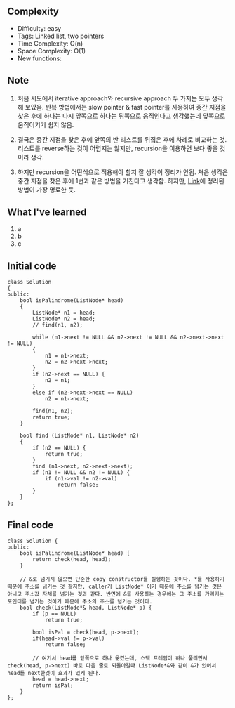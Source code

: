 ## Complexity
* Difficulty: easy
* Tags: Linked list, two pointers
* Time Complexity: O(n)
* Space Complexity: O(1)
* New functions:

## Note
1. 처음 시도에서 iterative approach와 recursive approach 두 가지는 모두 생각해 보았음. 반복 방법에서는 slow pointer & fast pointer를 사용하여 중간 지점을 찾은 후에 하나는 다시 앞쪽으로 하나는 뒤쪽으로 움직인다고 생각했는데 앞쪽으로 움직이기기 쉽지 않음.

2. 결국은 중간 지점을 찾은 후에 앞쪽의 반 리스트를 뒤집은 후에 차례로 비교하는 것. 리스트를 reverse하는 것이 어렵지는 않지만, recursion을 이용하면 보다 좋을 것이라 생각.

3. 하지만 recursion을 어떤식으로 적용해야 할지 잘 생각이 정리가 안됨. 처음 생각은 중간 지점을 찾은 후에 1번과 같은 방법을 거친다고 생각함. 하지만, [Link](https://discuss.leetcode.com/topic/27605/my-easy-understand-c-solution/11)에 정리된 방법이 가장 명료한 듯.

## What I've learned
1. a
2. b
3. c

## Initial code
```
class Solution
{
public:
    bool isPalindrome(ListNode* head)
    {
        ListNode* n1 = head;
        ListNode* n2 = head;
        // find(n1, n2);

        while (n1->next != NULL && n2->next != NULL && n2->next->next != NULL)
        {
            n1 = n1->next;
            n2 = n2->next->next;
        }
        if (n2->next == NULL) {
            n2 = n1;
        }
        else if (n2->next->next == NULL)
            n2 = n1->next;            

        find(n1, n2);
        return true;
    }

    bool find (ListNode* n1, ListNode* n2)
    {
        if (n2 == NULL) {
            return true;
        }
        find (n1->next, n2->next->next);
        if (n1 != NULL && n2 != NULL) {
            if (n1->val != n2->val)
                return false;
        }       
    }
};
```

## Final code
```
class Solution {
public:
    bool isPalindrome(ListNode* head) {
        return check(head, head);
    }

    // &로 넘기지 않으면 단순한 copy constructor를 실행하는 것이다. *를 사용하기 때문에 주소를 넘기는 것 같지만, caller가 ListNode* 이기 때문에 주소를 넘기는 것은 아니고 주소값 자체를 넘기는 것과 같다. 반면에 &를 사용하는 경우에는 그 주소를 가리키는 포인터를 넘기는 것이기 때문에 주소의 주소를 넘기는 것이다.
    bool check(ListNode*& head, ListNode* p) {
        if (p == NULL)
            return true;

        bool isPal = check(head, p->next);
        if(head->val != p->val)
            return false;

        // 여기서 head를 앞쪽으로 하나 옮겼는데, 스택 프레임이 하나 풀리면서 check(head, p->next) 바로 다음 줄로 되돌아갈때 ListNode*&와 같이 &가 있어서 head를 next한것이 효과가 있게 된다.
        head = head->next;
        return isPal;
    }
};
```
